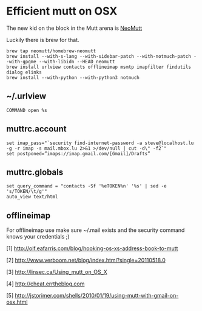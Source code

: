 # Efficient mutt on OSX

The new kid on the block in the Mutt arena is [NeoMutt](https://neomutt.org)

Luckily there is brew for that.

```
brew tap neomutt/homebrew-neomutt
brew install --with-s-lang --with-sidebar-patch --with-notmuch-patch --with-gpgme --with-libidn --HEAD neomutt
brew install urlview contacts offlineimap msmtp imapfilter findutils dialog elinks
brew install --with-python --with-python3 notmuch
```

## ~/.urlview

```
COMMAND open %s
```

## muttrc.account

```
set imap_pass="`security find-internet-password -a steve@localhost.lu -g -r imap -s mail.mbox.lu 2>&1 >/dev/null | cut -d\" -f2`"
set postponed=”imaps://imap.gmail.com/[Gmail]/Drafts”
```

## muttrc.globals
```
set query_command = "contacts -Sf '%eTOKEN%n' '%s' | sed -e 's/TOKEN/\t/g'"
auto_view text/html
```

## offlineimap

For offlineimap use make sure ~/.mail exists and the security command knows your credentials ;)

[1] http://oif.eafarris.com/blog/hooking-os-xs-address-book-to-mutt

[2] http://www.verboom.net/blog/index.html?single=20110518.0

[3] http://linsec.ca/Using_mutt_on_OS_X

[4] http://cheat.errtheblog.com

[5] ﻿﻿﻿http://jstorimer.com/shells/2010/01/19/using-mutt-with-gmail-on-osx.html
